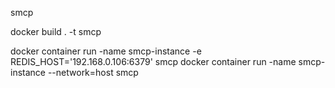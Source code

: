 smcp

docker build . -t smcp

docker container run -name smcp-instance -e REDIS_HOST='192.168.0.106:6379' smcp
docker container run -name smcp-instance --network=host smcp
